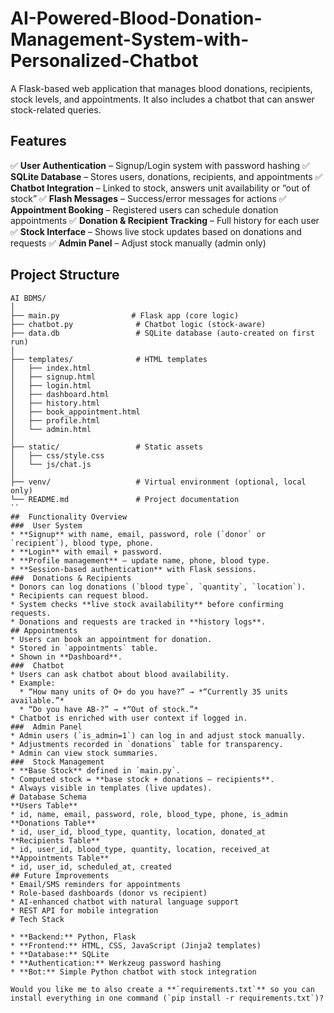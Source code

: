 # AI-Powered-Blood-Donation-Management-System-with-Personalized-Chatbot
A Flask-based web application that manages blood donations, recipients, stock levels, and appointments. It also includes a chatbot that can answer stock-related queries.
##  Features

✅ **User Authentication** – Signup/Login system with password hashing
✅ **SQLite Database** – Stores users, donations, recipients, and appointments
✅ **Chatbot Integration** – Linked to stock, answers unit availability or “out of stock”
✅ **Flash Messages** – Success/error messages for actions
✅ **Appointment Booking** – Registered users can schedule donation appointments
✅ **Donation & Recipient Tracking** – Full history for each user
✅ **Stock Interface** – Shows live stock updates based on donations and requests
✅ **Admin Panel** – Adjust stock manually (admin only)

##  Project Structure

```
AI BDMS/
│
├── main.py                # Flask app (core logic)
├── chatbot.py              # Chatbot logic (stock-aware)
├── data.db                 # SQLite database (auto-created on first run)
│
├── templates/              # HTML templates
│   ├── index.html
│   ├── signup.html
│   ├── login.html
│   ├── dashboard.html
│   ├── history.html
│   ├── book_appointment.html
│   ├── profile.html
│   └── admin.html
│
├── static/                 # Static assets
│   ├── css/style.css
│   └── js/chat.js
│
├── venv/                   # Virtual environment (optional, local only)
└── README.md               # Project documentation
``
##  Functionality Overview
###  User System
* **Signup** with name, email, password, role (`donor` or `recipient`), blood type, phone.
* **Login** with email + password.
* **Profile management** – update name, phone, blood type.
* **Session-based authentication** with Flask sessions.
###  Donations & Recipients
* Donors can log donations (`blood type`, `quantity`, `location`).
* Recipients can request blood.
* System checks **live stock availability** before confirming requests.
* Donations and requests are tracked in **history logs**.
## Appointments
* Users can book an appointment for donation.
* Stored in `appointments` table.
* Shown in **Dashboard**.
###  Chatbot
* Users can ask chatbot about blood availability.
* Example:
  * “How many units of O+ do you have?” → *“Currently 35 units available.”*
  * “Do you have AB-?” → *“Out of stock.”*
* Chatbot is enriched with user context if logged in.
###  Admin Panel
* Admin users (`is_admin=1`) can log in and adjust stock manually.
* Adjustments recorded in `donations` table for transparency.
* Admin can view stock summaries.
###  Stock Management
* **Base Stock** defined in `main.py`.
* Computed stock = **base stock + donations – recipients**.
* Always visible in templates (live updates).
# Database Schema
**Users Table**
* id, name, email, password, role, blood_type, phone, is_admin
**Donations Table**
* id, user_id, blood_type, quantity, location, donated_at
**Recipients Table**
* id, user_id, blood_type, quantity, location, received_at
**Appointments Table**
* id, user_id, scheduled_at, created
## Future Improvements
* Email/SMS reminders for appointments
* Role-based dashboards (donor vs recipient)
* AI-enhanced chatbot with natural language support
* REST API for mobile integration
# Tech Stack

* **Backend:** Python, Flask
* **Frontend:** HTML, CSS, JavaScript (Jinja2 templates)
* **Database:** SQLite
* **Authentication:** Werkzeug password hashing
* **Bot:** Simple Python chatbot with stock integration

Would you like me to also create a **`requirements.txt`** so you can install everything in one command (`pip install -r requirements.txt`)?

